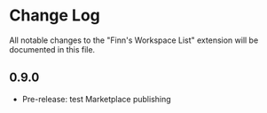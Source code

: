 # Change Log

All notable changes to the "Finn's Workspace List" extension will be documented in this file.

## 0.9.0

- Pre-release: test Marketplace publishing